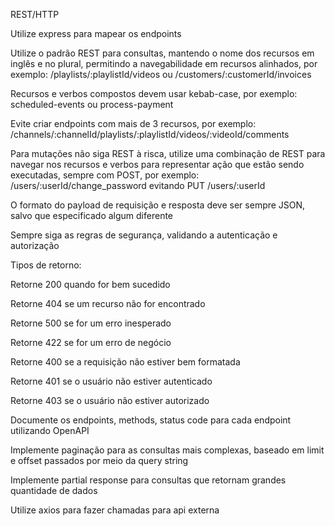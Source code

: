 
REST/HTTP

Utilize express para mapear os endpoints

Utilize o padrão REST para consultas, mantendo o nome dos recursos em inglês e no plural, permitindo a navegabilidade em recursos alinhados, por exemplo: /playlists/:playlistId/videos ou /customers/:customerId/invoices

Recursos e verbos compostos devem usar kebab-case, por exemplo: scheduled-events ou process-payment

Evite criar endpoints com mais de 3 recursos, por exemplo: /channels/:channelId/playlists/:playlistId/videos/:videoId/comments

Para mutações não siga REST à risca, utilize uma combinação de REST para navegar nos recursos e verbos para representar ação que estão sendo executadas, sempre com POST, por exemplo: /users/:userId/change_password evitando PUT /users/:userId

O formato do payload de requisição e resposta deve ser sempre JSON, salvo que especificado algum diferente

Sempre siga as regras de segurança, validando a autenticação e autorização

Tipos de retorno:

Retorne 200 quando for bem sucedido

Retorne 404 se um recurso não for encontrado

Retorne 500 se for um erro inesperado

Retorne 422 se for um erro de negócio

Retorne 400 se a requisição não estiver bem formatada

Retorne 401 se o usuário não estiver autenticado

Retorne 403 se o usuário não estiver autorizado

Documente os endpoints, methods, status code para cada endpoint utilizando OpenAPI

Implemente paginação para as consultas mais complexas, baseado em limit e offset passados por meio da query string

Implemente partial response para consultas que retornam grandes quantidade de dados

Utilize axios para fazer chamadas para api externa